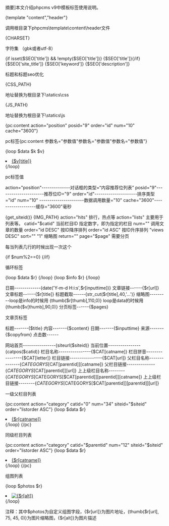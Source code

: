 摘要]本文介绍phpcms v9中模板标签使用说明。

{template "content","header"} 

调用根目录下phpcms\template\content\header文件

{CHARSET} 

字符集 （gbk或者utf-8）

{if isset($SEO['title']) && !empty($SEO['title'])}
{$SEO['title']}{/if}
{$SEO['site_title']}
{$SEO['keyword']}
{$SEO['description']}

标题和标题seo优化

{CSS_PATH} 

地址替换为根目录下\statics\css

{JS_PATH}

地址替换为根目录下\statics\js

{pc:content  action="position" posid="9" order="id" num="10" cache="3600"}

pc标签{pc:content 参数名="参数值"参数名="参数值"参数名="参数值"}

{loop $data $k $v}
      <li><a href="{$v[url]}">{$v[title]}</a></li>
{/loop}

pc标签值

action="position"--------------对话框的类型=“内容推荐位列表”
posid="9"----------------------推荐位ID="9"
order="id"---------------------排序类型="id"
num="10" ----------------------数据调用数量="10"
cache="3600"-------------------缓存="3600"毫秒

{get_siteid()}
{IMG_PATH}
action="hits" 排行，热点等
action="lists" 主要用于列表等。
catid="$catid" 当前栏目ID   指定数字，即为指定的栏目
num=""  调用文章的数量
order="id DESC" 按ID降序排列
order="id ASC"  按ID升序排列
"views DESC" 
sort=""
"1" 缩略图
return=""
page="$page" 需要分页

每当列表几行的时候出现一次这个

{if $num%2==0}   {/if}

循环标签

{loop $data $r}  {/loop}
{loop $info $r}  {/loop}

日期-------------{date('Y-m-d H:i:s',$r[inputtime])}
文章链接------{$r[url]}
文章标题------{$r[title]}
标题截取------{str_cut($r[title],40,'...')}
缩略图---------loop是info的时候用  {thumb($r[thumb],110,0)}     loop是data的时候用{thumb($v[thumb],90,0)}
分页标签------{$pages}

文章页标签

标题-------{$title}
内容-------{$content}
日期-------{$inputtime}
来源-------{$copyfrom}
点击数------<span id="hits"></span>  

<script language="JavaScript" src="{APP_PATH}api.php?op=count&id={$id}&modelid={$modelid}"></script>

网站首页----------------{siteurl($siteid)}
当前位置----------------{catpos($catid)}
栏目名称----------------{$CAT[catname]} 
栏目拼音----------------{$CAT[letter]}
栏目链接----------------{$CAT[url]}
父栏目名称--------------{$CATEGORYS[$CAT[parentid]][catname]} 
父栏目链接--------------{$CATEGORYS[$CAT[parentid]][url]}
上上级栏目名称--------{$CATEGORYS[$CATEGORYS[$CAT[parentid]][parentid]][catname]}
上上级栏目链接--------{$CATEGORYS[$CATEGORYS[$CAT[parentid]][parentid]][url]}

 一级父栏目列表

{pc:content action="category" catid="0" num="34" siteid="$siteid" order="listorder ASC"}
      {loop $data $r}
            <li><a href="{$r[url]}">{$r[catname]}</a></li>
      {/loop}
{/pc}

同级栏目列表

{pc:content action="category" catid="$parentid" num="12" siteid="$siteid" order="listorder ASC"}
      {loop $data $r}
            <li><a href="{$r[url]}">{$r[catname]}</a></li>
       {/loop}
{/pc}

组图列表

{loop $photos $r} 
<li><a href="{$r[url]}"><img src="{thumb($r[url], 75, 45, 0)}" alt="{$r[alt]}" /></a></li>
{/loop}

注释：其中$photos为自定义组图字段，{$r[url]}为图片地址，{thumb($r[url], 75, 45, 0)}为图片缩略图，{$r[alt]}为图片描述